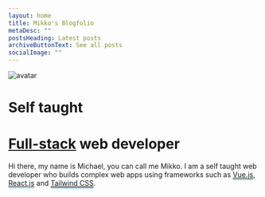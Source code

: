 ```yaml
---
layout: home
title: Mikko's Blogfolio
metaDesc: ""
postsHeading: Latest posts
archiveButtonText: See all posts
socialImage: ""
---
```

<div class="space-y-2 pb-">
  <div class="flex space-y-0 pb- sm:pb-32 py-36 pl-32">
    <div class="rounded-full mb-4 md:mb-0">
      <div class="flex">
        <div smart-image="true" class="rounded-full md:h-40 md:w-30 relative" style="background-image: url(https://res.cloudinary.com/mikkoscloud/image/upload/v1678771658/av1_jy7moy.png); background-position: center center; background-size: cover;">
          <img src="https://res.cloudinary.com/mikkoscloud/image/upload/v1678771658/av1_jy7moy.png" alt="avatar" loading="lazy" class="invisible" title="Mikko's Avatar">
        </div>
      </div>
    </div> 
    <div class="rounded-md flex flex-col-reverse -my-20 mx-4 py-10 justify-between md:flex-row md:items-center md:w-8/12">
      <div class="space-y-10 mr-14">
        <div class="font-semibold text-xl text-neutral-700 md:text-3xl dark:text-neutral-200">
          <h1>Self taught</h1> 
          <h1><a href="https://www.w3schools.com/whatis/whatis_fullstack_js.asp" target="_blank" rel="noreferrer noopener" class="cursor-help description-link text-blue-700 dark:text-neutral-500">Full-stack</a> web developer</h1>
        </div> 
        <p class="text-neutral-300">
          Hi there, my name is Michael, you can call me Mikko. I am a self taught web developer who builds complex web apps using frameworks such as
          <a href="https://vuejs.org/" target="_blank" rel="noreferrer noopener" class="description-link text-green-600 dark:text-neutral-500" style="border-bottom: 2px solid #4fc08d;">Vue.js</a>,
          <a href="https://reactjs.org/" target="_blank" rel="noreferrer noopener" class="description-link text-blue-700 dark:text-neutral-500" style="border-bottom: 2px solid #61dafb;">React.js</a> and
          <a href="https://tailwindcss.com/" target="_blank" rel="noreferrer noopener" class="description-link text-blue-700 dark:text-neutral-500" style="border-bottom: 2px solid #2196f3;">Tailwind CSS</a>.
        </p> 
  </div>
</div>

```

```